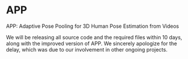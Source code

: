 # APP
APP: Adaptive Pose Pooling for 3D Human Pose Estimation from Videos

We will be releasing all source code and the required files within 10 days, along with the improved version of APP. We sincerely apologize for the delay, which was due to our involvement in other ongoing projects.
